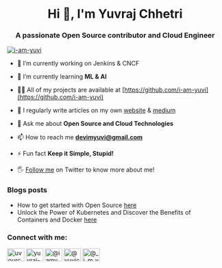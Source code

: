 <h1 align="center">Hi 👋, I'm Yuvraj Chhetri</h1>
<h3 align="center">A passionate Open Source contributor and Cloud Engineer</h3>


<p align="left"> <a href="https://github.com/ryo-ma/github-profile-trophy"><img src="https://github-profile-trophy.vercel.app/?username=i-am-yuvi" alt="i-am-yuvi" /></a> </p>

- 🔭 I’m currently working on Jenkins & CNCF

- 🌱 I’m currently learning **ML & AI**

- 👨‍💻 All of my projects are available at [https://github.com/i-am-yuvi](https://github.com/i-am-yuvi)

- 📝 I regularly write articles on my own [website](https://yuvichh.hashnode.dev/) & [medium](https://medium.com/@yuvichh01)

- 💬 Ask me about **Open Source and Cloud Technologies**

- 📫 How to reach me **devimyuvi@gmail.com**

- ⚡ Fun fact **Keep it Simple, Stupid!**

- 🖐️ [Follow me](https://twitter.com/uvource) on Twitter to know more about me!

### Blogs posts
<!-- BLOG-POST-LIST:START -->
- How to get started with Open Source [here](https://yuvichh.hashnode.dev/what-is-open-source-and-how-to-get-started-with-it)
- Unlock the Power of Kubernetes and Discover the Benefits of Containers and Docker [here](https://yuvichh.hashnode.dev/unlock-the-power-of-kubernetes-and-discover-the-benefits-of-containers-and-docker)

<h3 align="left">Connect with me:</h3>
<p align="left">
<a href="https://twitter.com/uvource" target="blank"><img align="center" src="https://raw.githubusercontent.com/rahuldkjain/github-profile-readme-generator/master/src/images/icons/Social/twitter.svg" alt="uvource" height="30" width="40" /></a>
<a href="https://linkedin.com/in/yuvraj-chhetri-9ba17018a" target="blank"><img align="center" src="https://raw.githubusercontent.com/rahuldkjain/github-profile-readme-generator/master/src/images/icons/Social/linked-in-alt.svg" alt="yuvraj-chhetri-9ba17018a" height="30" width="40" /></a>
<a href="https://hashnode.com/@iamyuvi" target="blank"><img align="center" src="https://raw.githubusercontent.com/rahuldkjain/github-profile-readme-generator/master/src/images/icons/Social/hashnode.svg" alt="@iamyuvi" height="30" width="40" /></a>
<a href="https://medium.com/@yuvichh01" target="blank"><img align="center" src="https://raw.githubusercontent.com/rahuldkjain/github-profile-readme-generator/master/src/images/icons/Social/medium.svg" alt="@yuvichh01" height="30" width="40" /></a>
<a href="https://www.hackerearth.com/@_i_m_yuvi" target="blank"><img align="center" src="https://raw.githubusercontent.com/rahuldkjain/github-profile-readme-generator/master/src/images/icons/Social/hackerearth.svg" alt="@_i_m_yuvi" height="30" width="40" /></a>
</p>


